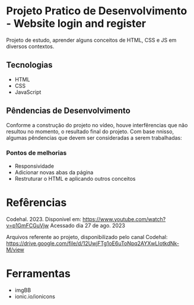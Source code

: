 # Projeto Pratico de Desenvolvimento - Website login and register

Projeto de estudo, aprender alguns conceitos de HTML, CSS e JS em diversos contextos.

## Tecnologias

- HTML
- CSS
- JavaScript

## Pêndencias de Desenvolvimento

Conforme a construção do projeto no vídeo, houve interfêrencias que não resultou no momento, o resultado final do projeto. Com base nnisso, algumas pêndencias que devem ser consideradas a serem trabalhadas:

### Pontos de melhorias

- Responsividade
- Adicionar novas abas da página
- Restruturar o HTML e aplicando outros conceitos

# Refêrencias
Codehal. 2023. Disponivel em: <https://www.youtube.com/watch?v=p1GmFCGuVjw> Acessado dia 27 de ago. 2023

Arquivos referente ao projeto, disponibilizado pelo canal Codehal:
https://drive.google.com/file/d/12UwjFTg1oE6uToNpq2AYXwLIotkdNk-M/view

# Ferramentas

- imgBB
- ionic.io/ionicons